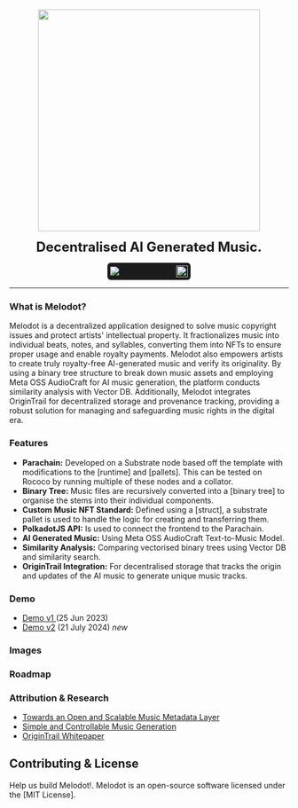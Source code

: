 <p align="center">
<br />
    <img src="https://github.com/user-attachments/assets/7e6b3290-e34f-4bc5-942e-2f88d1a50f84" width="400" alt=""/>
<br />
</p>
<p align="center"><strong style="font-size: 24px;">Decentralised AI Generated Music.</strong></p>
<p align="center" style="display: flex; justify-content: center; align-items: center;">
    <span style="display: inline-flex; align-items: center; background-color: #1c1c1c; padding: 5px; border-radius: 6px;">
        <img src="https://img.shields.io/github/stars/jjjutla/melodot?style=social" alt="GitHub stars"/>
        <span style="margin: 0 10px; color: white; font-size: 14px;"></span>
        <a href="https://www.easya.io/">
            <img src="https://github.com/user-attachments/assets/09cfc307-f04f-4225-8c3b-bc96c47583a6" alt="EasyA" style="height: 21px;"/>
        </a>
    </span>
</p>

---

### What is Melodot?
Melodot is a decentralized application designed to solve music copyright issues and protect artists' intellectual property. It fractionalizes music into individual beats, notes, and syllables, converting them into NFTs to ensure proper usage and enable royalty payments. Melodot also empowers artists to create truly royalty-free AI-generated music and verify its originality. By using a binary tree structure to break down music assets and employing Meta OSS AudioCraft for AI music generation, the platform conducts similarity analysis with Vector DB. Additionally, Melodot integrates OriginTrail for decentralized storage and provenance tracking, providing a robust solution for managing and safeguarding music rights in the digital era.

### Features
- **Parachain:** Developed on a Substrate node based off the template with modifications to the [runtime] and [pallets]. This can be tested on Rococo by running multiple of these nodes and a collator.
- **Binary Tree:** Music files are recursively converted into a [binary tree] to organise the stems into their individual components.
- **Custom Music NFT Standard:** Defined using a [struct], a substrate pallet is used to handle the logic for creating and transferring them.
- **PolkadotJS API:** Is used to connect the frontend to the Parachain.
- **AI Generated Music:** Using Meta OSS AudioCraft Text-to-Music Model.
- **Similarity Analysis:** Comparing vectorised binary trees using Vector DB and similarity search.
- **OriginTrail Integration:** For decentralised storage that tracks the origin and updates of the AI music to generate unique music tracks.

### Demo
- [Demo v1 ](https://www.youtube.com/watch?v=1BiVWuq7SzI)(25 Jun 2023)
- [Demo v2](https://youtu.be/hxdMcE9n4cY) (21 July 2024) *new*

### Images

### Roadmap

### Attribution & Research
- [Towards an Open and Scalable Music Metadata Layer](https://arxiv.org/abs/1911.08278)
- [Simple and Controllable Music Generation](https://arxiv.org/pdf/2306.05284)
- [OriginTrail Whitepaper](https://origintrail.io/documents/OriginTrail_Ecosystem_White_Paper_2.0.pdf)

## Contributing & License
Help us build Melodot!. Melodot is an open-source software licensed under the [MIT License].

